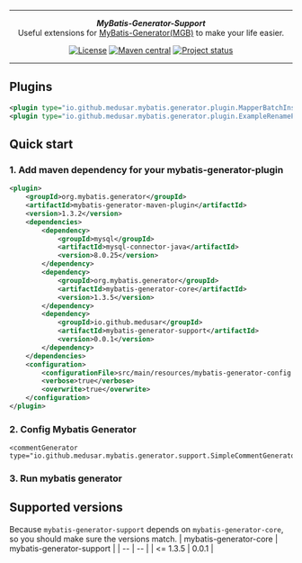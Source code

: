 ***

<div align="center">
    <b><em>MyBatis-Generator-Support</em></b><br>
    Useful extensions for <a href="https://github.com/mybatis/generator">MyBatis-Generator(MGB)</a> to make your life easier.
</div>

<div align="center">

[![License](http://img.shields.io/:license-apache-brightgreen.svg)](http://www.apache.org/licenses/LICENSE-2.0.html)
[![Maven central](https://maven-badges.herokuapp.com/maven-central/io.github.medusar/mybatis-generator-support/badge.svg)](https://maven-badges.herokuapp.com/maven-central/io.github.medusar/mybatis-generator-support)
[![Project status](https://img.shields.io/badge/Project%20status-Active-brightgreen)](https://img.shields.io/badge/Project%20status-Active-brightgreen)
</div>

***

## Plugins
```xml
<plugin type="io.github.medusar.mybatis.generator.plugin.MapperBatchInsertPlugin"/>
<plugin type="io.github.medusar.mybatis.generator.plugin.ExampleRenamePlugin"/>
```

## Quick start

### 1. Add maven dependency for your mybatis-generator-plugin
```xml
<plugin>
    <groupId>org.mybatis.generator</groupId>
    <artifactId>mybatis-generator-maven-plugin</artifactId>
    <version>1.3.2</version>
    <dependencies>
        <dependency>
            <groupId>mysql</groupId>
            <artifactId>mysql-connector-java</artifactId>
            <version>8.0.25</version>
        </dependency>
        <dependency>
            <groupId>org.mybatis.generator</groupId>
            <artifactId>mybatis-generator-core</artifactId>
            <version>1.3.5</version>
        </dependency>
        <dependency>
            <groupId>io.github.medusar</groupId>
            <artifactId>mybatis-generator-support</artifactId>
            <version>0.0.1</version>
        </dependency>
    </dependencies>
    <configuration>
        <configurationFile>src/main/resources/mybatis-generator-config.xml</configurationFile>
        <verbose>true</verbose>
        <overwrite>true</overwrite>
    </configuration>
</plugin>
```

### 2. Config Mybatis Generator
```
<commentGenerator type="io.github.medusar.mybatis.generator.support.SimpleCommentGenerator"/>
```

### 3. Run mybatis generator

## Supported versions
Because `mybatis-generator-support` depends on `mybatis-generator-core`, 
so you should make sure the versions match. 
| mybatis-generator-core | mybatis-generator-support |
| -- | -- |
| <= 1.3.5 | 0.0.1 | 